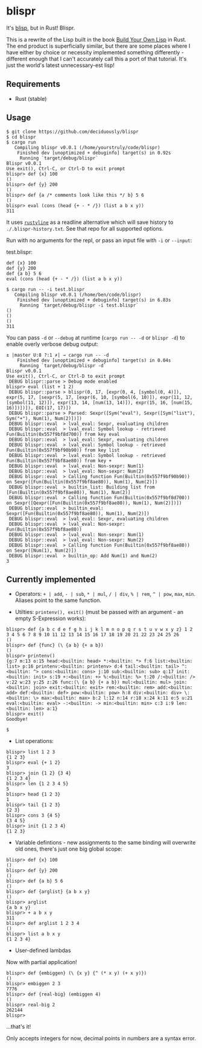 # blispr

It's [blisp](https://github.com/deciduously/blisp), but in Rust!   Blispr.

This is a rewrite of the Lisp built in the book [Build Your Own Lisp](http://www.buildyourownlisp.com/) in Rust.  The end product is superficially similar, but there are some places where I have either by choice or necessity implemented something differently - different enough that I can't accurately call this a port of that tutorial.  It's just the world's latest unnecessary-est lisp!

## Requirements

* Rust (stable)

## Usage

```blispr
$ git clone https://github.com/deciduously/blispr
$ cd blispr
$ cargo run
   Compiling blispr v0.0.1 (/home/yourstruly/code/blispr)
    Finished dev [unoptimized + debuginfo] target(s) in 0.92s
     Running `target/debug/blispr`
Blispr v0.0.1
Use exit(), Ctrl-C, or Ctrl-D to exit prompt
blispr> def {x} 100
()
blispr> def {y} 200
()
blispr> def {a /* comments look like this */ b} 5 6
()
blispr> eval (cons (head {+ - * /}) (list a b x y))
311
```

It uses [`rustyline`](https://github.com/kkawakam/rustyline) as a readline alternative which will save history to `./.blispr-history.txt`.  See that repo for all supported options.

Run with no arguments for the repl, or pass an input file with `-i` or `--input`:

test.blispr:

```
def {x} 100
def {y} 200
def {a b} 5 6
eval (cons (head {+ - * /}) (list a b x y))
```

```
$ cargo run -- -i test.blispr
   Compiling blispr v0.0.1 (/home/ben/code/blispr)
    Finished dev [unoptimized + debuginfo] target(s) in 6.83s
     Running `target/debug/blispr -i test.blispr`
()
()
()
311
```

You can pass `-d` or `--debug` at runtime (`cargo run -- -d` or `blispr -d`) to enable overly verbose debug output:

```
± |master U:8 ?:1 ✗| → cargo run -- -d
    Finished dev [unoptimized + debuginfo] target(s) in 0.04s
     Running `target/debug/blispr -d`
Blispr v0.0.1
Use exit(), Ctrl-C, or Ctrl-D to exit prompt
 DEBUG blispr::parse > Debug mode enabled
blispr> eval (list + 1 2)
 DEBUG blispr::parse > blispr(0, 17, [expr(0, 4, [symbol(0, 4)]), expr(5, 17, [sexpr(5, 17, [expr(6, 10, [symbol(6, 10)]), expr(11, 12, [symbol(11, 12)]), expr(13, 14, [num(13, 14)]), expr(15, 16, [num(15, 16)])])]), EOI(17, 17)])
 DEBUG blispr::parse > Parsed: Sexpr([Sym("eval"), Sexpr([Sym("list"), Sym("+"), Num(1), Num(2)])])
 DEBUG blispr::eval  > lval_eval: Sexpr, evaluating children
 DEBUG blispr::eval  > lval_eval: Symbol lookup - retrieved Fun(Builtin(0x557f9bf8d700)) from key eval
 DEBUG blispr::eval  > lval_eval: Sexpr, evaluating children
 DEBUG blispr::eval  > lval_eval: Symbol lookup - retrieved Fun(Builtin(0x557f9bf90b90)) from key list
 DEBUG blispr::eval  > lval_eval: Symbol lookup - retrieved Fun(Builtin(0x557f9bf8ae80)) from key +
 DEBUG blispr::eval  > lval_eval: Non-sexpr: Num(1)
 DEBUG blispr::eval  > lval_eval: Non-sexpr: Num(2)
 DEBUG blispr::eval  > Calling function Fun(Builtin(0x557f9bf90b90)) on Sexpr([Fun(Builtin(0x557f9bf8ae80)), Num(1), Num(2)])
 DEBUG blispr::eval  > builtin_list: Building list from [Fun(Builtin(0x557f9bf8ae80)), Num(1), Num(2)]
 DEBUG blispr::eval  > Calling function Fun(Builtin(0x557f9bf8d700)) on Sexpr([Qexpr([Fun(Builtin(0x557f9bf8ae80)), Num(1), Num(2)])])
 DEBUG blispr::eval  > builtin_eval: Sexpr([Fun(Builtin(0x557f9bf8ae80)), Num(1), Num(2)])
 DEBUG blispr::eval  > lval_eval: Sexpr, evaluating children
 DEBUG blispr::eval  > lval_eval: Non-sexpr: Fun(Builtin(0x557f9bf8ae80))
 DEBUG blispr::eval  > lval_eval: Non-sexpr: Num(1)
 DEBUG blispr::eval  > lval_eval: Non-sexpr: Num(2)
 DEBUG blispr::eval  > Calling function Fun(Builtin(0x557f9bf8ae80)) on Sexpr([Num(1), Num(2)])
 DEBUG blispr::eval  > builtin_op: Add Num(1) and Num(2)
3
```

## Currently implemented

* Operators: `+ | add`, `- | sub`, `* | mul`, `/ | div`, `% | rem`, `^ | pow`, `max`, `min`.  Aliases point to the same function.

* Utilties: `printenv(), exit()` (must be passed with an argument - an empty S-Expression works):

```
blispr> def {a b c d e f g h i j k l m n o p q r s t u v w x y z} 1 2 3 4 5 6 7 8 9 10 11 12 13 14 15 16 17 18 19 20 21 22 23 24 25 26
()
blispr> def {func} (\ {a b} {+ a b})
()
blispr> printenv()
{g:7 m:13 o:15 head:<builtin: head> *:<builtin: *> f:6 list:<builtin: list> p:16 printenv:<builtin: printenv> d:4 tail:<builtin: tail> ^:<builtin: ^> cons:<builtin: cons> j:10 sub:<builtin: sub> q:17 init:<builtin: init> s:19 +:<builtin: +> %:<builtin: %> t:20 /:<builtin: /> v:22 w:23 y:25 z:26 func:(\ {a b} {+ a b}) mul:<builtin: mul> join:<builtin: join> exit:<builtin: exit> rem:<builtin: rem> add:<builtin: add> def:<builtin: def> pow:<builtin: pow> h:8 div:<builtin: div> \:<builtin: \> max:<builtin: max> b:2 l:12 n:14 r:18 x:24 k:11 e:5 u:21 eval:<builtin: eval> -:<builtin: -> min:<builtin: min> c:3 i:9 len:<builtin: len> a:1}
blispr> exit()
Goodbye!

$
```

* List operations:

```
blispr> list 1 2 3
{1 2 3}
blispr> eval {+ 1 2}
3
blispr> join {1 2} {3 4}
{1 2 3 4}
blispr> len {1 2 3 4 5}
5
blispr> head {1 2 3}
1
blispr> tail {1 2 3}
{2 3}
blispr> cons 3 {4 5}
{3 4 5}
blispr> init {1 2 3 4}
{1 2 3}
```

* Variable defintions - new assignments to the same binding will overwrite old ones, there's just one big global scope:

```
blispr> def {x} 100
()
blispr> def {y} 200
()
blispr> def {a b} 5 6
()
blispr> def {arglist} {a b x y}
()
blispr> arglist
{a b x y}
blispr> + a b x y
311
blispr> def arglist 1 2 3 4
()
blispr> list a b x y
{1 2 3 4}
```

* User-defined lambdas

Now with partial application!

```
blispr> def {embiggen} (\ {x y} {^ (* x y) (+ x y)})
()
blispr> embiggen 2 3
7776
blispr> def {real-big} (embiggen 4)
()
blispr> real-big 2
262144
blispr> 
```

...that's it!

Only accepts integers for now, decimal points in numbers are a syntax error.
